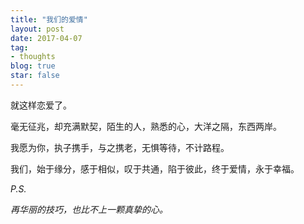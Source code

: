 ```yaml
---
title: "我们的爱情"
layout: post
date: 2017-04-07
tag:
- thoughts
blog: true
star: false
---
```


就这样恋爱了。

毫无征兆，却充满默契，陌生的人，熟悉的心，大洋之隔，东西两岸。

我愿为你，执子携手，与之携老，无惧等待，不计路程。

我们，始于缘分，感于相似，叹于共通，陷于彼此，终于爱情，永于幸福。

*P.S.*

*再华丽的技巧，也比不上一颗真挚的心。*

